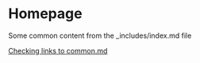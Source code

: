 # Homepage

Some common content from the _includes/index.md file

[Checking links to common.md](../common.md)
